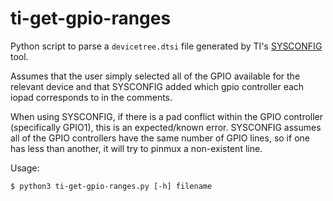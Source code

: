 # ti-get-gpio-ranges

Python script to parse a `devicetree.dtsi` file generated by TI's [SYSCONFIG](https://www.ti.com/tool/SYSCONFIG) tool.

Assumes that the user simply selected all of the GPIO available for the relevant device and that SYSCONFIG added which gpio controller each iopad corresponds to in the comments.

When using SYSCONFIG, if there is a pad conflict within the GPIO controller (specifically GPIO1), this is an expected/known error. SYSCONFIG assumes all of the GPIO controllers have the same number of GPIO lines, so if one has less than another, it will try to pinmux a non-existent line.

Usage:

```
$ python3 ti-get-gpio-ranges.py [-h] filename
```
